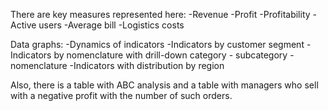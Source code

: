 There are key measures represented here:
-Revenue
-Profit
-Profitability
-Active users
-Average bill
-Logistics costs

Data graphs:
-Dynamics of indicators
-Indicators by customer segment
-Indicators by nomenclature with drill-down category - subcategory - nomenclature
-Indicators with distribution by region

Also, there is a table with ABC analysis and a table with managers who sell with a negative profit with the number of such orders.
